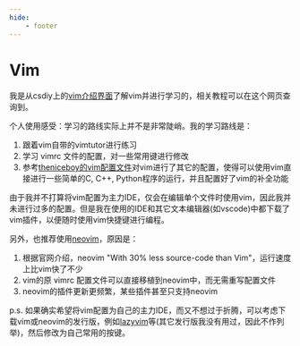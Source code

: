 ```yaml
---
hide:
    - footer
---
```


# Vim

我是从csdiy上的[vim介绍界面](https://csdiy.wiki/%E5%BF%85%E5%AD%A6%E5%B7%A5%E5%85%B7/Vim/)了解vim并进行学习的，相关教程可以在这个网页查询到。

个人使用感受：学习的路线实际上并不是非常陡峭。我的学习路线是：

1. 跟着vim自带的vimtutor进行练习
2. 学习 vimrc 文件的配置，对一些常用键进行修改
3. 参考[theniceboy的vim配置文件](https://github.com/theniceboy/.vim)对vim进行了其它的配置，使得可以使用vim直接进行一些简单的C, C++, Python程序的运行，并且配置好了vim的补全功能

由于我并不打算将vim配置为主力IDE，仅会在编辑单个文件时使用vim，因此我并未进行过多的配置。但是我在使用的IDE和其它文本编辑器(如vscode)中都下载了vim插件，以便随时使用vim快捷键进行编程。

另外，也推荐使用[neovim](https://neovim.io/)，原因是：

1. 根据官网介绍，neovim "With 30% less source-code than Vim"，运行速度上比vim快了不少
2. vim的原 vimrc 配置文件可以直接移植到neovim中，而无需重写配置文件
3. neovim的插件更新更频繁，某些插件甚至只支持neovim

p.s. 如果确实希望将vim配置为自己的主力IDE，而又不想过于折腾，可以考虑下载vim或neovim的发行版，例如[lazyvim](https://www.lazyvim.org/)等(其它发行版我没有用过，因此不作列举)，然后修改为自己常用的按键。